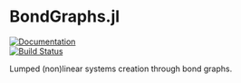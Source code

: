 # BondGraphs.jl
[![Documentation](https://github.com/TRACER-LULab/BondGraphs.jl/actions/workflows/Documentation.yml/badge.svg)](https://github.com/TRACER-LULab/BondGraphs.jl/actions/workflows/Documentation.yml)   
[![Build Status](https://github.com/TRACER-LULab/BondGraphs.jl/workflows/CI/badge.svg)](https://github.com/TRACER-LULab/BondGraphs.jl/actions?query=workflow%3ACI+branch%3Amaster)

Lumped (non)linear systems creation through bond graphs. 
